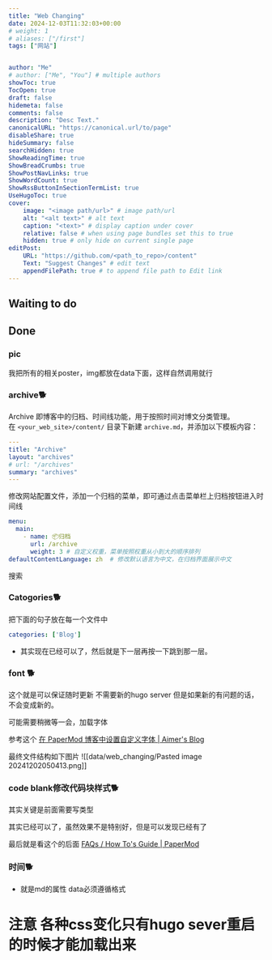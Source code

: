 ```yaml
---
title: "Web Changing"
date: 2024-12-03T11:32:03+00:00
# weight: 1
# aliases: ["/first"]
tags: ["网站"]


author: "Me"
# author: ["Me", "You"] # multiple authors
showToc: true
TocOpen: true
draft: false
hidemeta: false
comments: false
description: "Desc Text."
canonicalURL: "https://canonical.url/to/page"
disableShare: true
hideSummary: false
searchHidden: true
ShowReadingTime: true
ShowBreadCrumbs: true
ShowPostNavLinks: true
ShowWordCount: true
ShowRssButtonInSectionTermList: true
UseHugoToc: true
cover:
    image: "<image path/url>" # image path/url
    alt: "<alt text>" # alt text
    caption: "<text>" # display caption under cover
    relative: false # when using page bundles set this to true
    hidden: true # only hide on current single page
editPost:
    URL: "https://github.com/<path_to_repo>/content"
    Text: "Suggest Changes" # edit text
    appendFilePath: true # to append file path to Edit link
---
```


## Waiting to do


## Done
### pic 

我把所有的相关poster，img都放在data下面，这样自然调用就行

### archive🐕

Archive 即博客中的归档、时间线功能，用于按照时间对博文分类管理。  
在 `<your_web_site>/content/` 目录下新建 `archive.md`，并添加以下模板内容：

```yaml
---
title: "Archive"
layout: "archives"
# url: "/archives"
summary: "archives"
---

```
修改网站配置文件，添加一个归档的菜单，即可通过点击菜单栏上归档按钮进入时间线

```yaml
menu:
  main:
    - name: 📦归档
      url: /archive
      weight: 3 # 自定义权重，菜单按照权重从小到大的顺序排列
defaultContentLanguage: zh  # 修改默认语言为中文，在归档界面展示中文
```
搜索

### Catogories🐕

把下面的句子放在每一个文件中
```yaml
categories: ['Blog']
```


- 其实现在已经可以了，然后就是下一层再按一下跳到那一层。

### font 🐕

这个就是可以保证随时更新 不需要新的hugo server
但是如果新的有问题的话，不会变成新的。

可能需要稍微等一会，加载字体


参考这个
[在 PaperMod 博客中设置自定义字体 | Aimer's Blog](https://aimerneige.com/zh/post/others/set-custom-fonts-on-papermod-site/)

最终文件结构如下图片
![[data/web_changing/Pasted image 20241202050413.png]]
### code blank修改代码块样式🐕


其实关键是前面需要写类型

其实已经可以了，虽然效果不是特别好，但是可以发现已经有了

最后就是看这个的后面
[FAQs / How To's Guide | PaperMod](https://adityatelange.github.io/hugo-PaperMod/posts/papermod/papermod-faq/#using-hugos-syntax-highlighter-chroma)




### 时间🐕
- 就是md的属性 data必须遵循格式

# 注意 各种css变化只有hugo sever重启的时候才能加载出来

